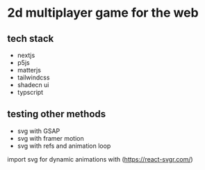 # 2d multiplayer game for the web

## tech stack

-   nextjs
-   p5js
-   matterjs
-   tailwindcss
-   shadecn ui
-   typscript

## testing other methods

-   svg with GSAP
-   svg with framer motion
-   svg with refs and animation loop

import svg for dynamic animations with (https://react-svgr.com/)
